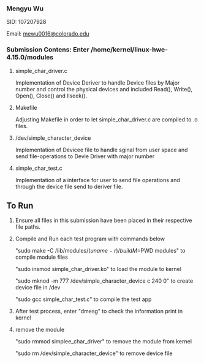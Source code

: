 ### Mengyu Wu

SID: 107207928

Email: mewu0016@colorado.edu

### Submission Contens: Enter /home/kernel/linux-hwe-4.15.0/modules

1. simple_char_driver.c
  
    Implementation of Device Deriver to handle Device files by Major number and control the physical devices and included
    Read(), Write(), Open(), Close() and llseek().
        
2. Makefile
    
    Adjusting Makefile in order to let simple_char_driver.c are compiled to .o files.
    
3. /dev/simple_character_device

    Implementation of Devicee file to handle sginal from user space and send file-operations to Devie Driver with major number
    
4. simple_char_test.c
  
    Implementation of a interface for user to send file operations and through the device file send to deriver file.
    
## To Run
1. Ensure all files in this submission have been placed in their respective file paths.

2. Compile and Run each test program with commands below

      "sudo make -C /lib/modules/$(uname -r)/build M=$PWD modules" to compile module files
      
      "sudo insmod simple_char_driver.ko" to load the module to kernel
      
      "sudo mknod -m 777 /dev/simple_character_device c 240 0" to create device file in /dev
      
      "sudo gcc simple_char_test.c" to compile the test app
     
3. After test process, enter "dmesg" to check the information print in kernel
      
4. remove the module

    "sudo rmmod simplee_char_driver" to remove the module from kernel
    
    "sudo rm /dev/simple_character_device" to remove device file
